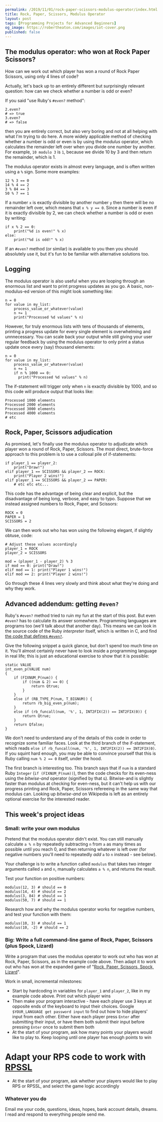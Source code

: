 ```yaml
---
permalink: /2019/11/01/rock-paper-scissors-modulus-operator/index.html
title: Rock, Paper, Scissors, Modulus Operator
layout: post
tags: [Programming Projects for Advanced Beginners]
og_image: https://robertheaton.com/images/iot-cover.png
published: false
---
```

## The modulus operator: who won at Rock Paper Scissors?

How can we work out which player has won a round of Rock Paper Scissors, using only 4 lines of code?

Actually, let's back up to an entirely different but surprisingly relevant question: how can we check whether a number is odd or even?

If you said "use Ruby's `#even?` method":

```
2.even?
# => true
3.even?
# => false
```

then you are entirely correct, but also very boring and not at all helping with what I'm trying to do here. A more widely applicable method of checking whether a number is odd or even is by using the *modulus* operator, which calculates the remainder left over when you divide one number by another. For example, `10 modulo 3` is `1`, because we divide 10 by 3 and then return the remainder, which is 1.

The modulus operator exists in almost every language, and is often written using a `%` sign. Some more examples:

```
12 % 3 == 0
14 % 4 == 2
3 % 84 == 3
50 % 7 == 1
```

If a number `x` is exactly divisible by another number `y` then there will be no remainder left over, which means that `x % y == 0`. Since a number is even if it is exactly divisible by 2, we can check whether a number is odd or even by writing:

```
if x % 2 == 0:
    print("%d is even!" % x)
else:
    print("%d is odd!" % x)
```

If an `#even?` method (or similar) is available to you then you should absolutely use it, but it's fun to be familiar with alternative solutions too.

## Logging

The modulus operator is also useful when you are looping through an enormous list and want to print progress updates as you go. A basic, non-modulus-ed version of this might look something like:

```
n = 0
for value in my_list:
    process_value_or_whatever(value)
    n += 1
    print("Processed %d values" % n)
```

However, for truly enormous lists with tens of thousands of elements, printing a progress update for every single element is overwhelming and unnnecessary. You can scale back your output while still giving your user regular feedback by using the modulus operator to only print a status update once every (say) thousand elements:

```
n = 0
for value in my_list:
    process_value_or_whatever(value)
    n += 1
    if n % 1000 == 0:
      print("Processed %d values" % n)
```

The if-statement will trigger only when `n` is exactly divisible by 1000, and so this code will produce output that looks like:

```
Processed 1000 elements
Processed 2000 elements
Processed 3000 elements
Processed 4000 elements
# etc
```

## Rock, Paper, Scissors adjudication

As promised, let's finally use the modulus operator to adjudicate which player won a round of Rock, Paper, Scissors. The most direct, brute-force approach to this problem is to use a collosal pile of if-statements:

```
if player_1 == player_2:
    print("Draw!")
elif player_1 == SCISSORS && player_2 == ROCK:
    print("Player 2 wins!")
elif player_1 == SCISSORS && player_2 == PAPER:
    # etc etc etc...
```

This code has the advantage of being clear and explicit, but the disadvantage of being long, verbose, and easy to typo. Suppose that we instead assigned numbers to Rock, Paper, and Scissors:

```
ROCK = 0
PAPER = 1
SCISSORS = 2
```

We can then work out who has won using the following elegant, if slightly obtuse, code:

```
# Adjust these values accordingly
player_1 = ROCK
player_2 = SCISSORS

mod = (player_1 - player_2) % 3
if mod == 0: print("Draw!")
elif mod == 1: print("Player 1 wins!")
elif mod == 2: print("Player 2 wins!")
```

Go through these 4 lines very slowly and think about what they're doing and why they work.

## Advanced addendum: getting `#even?`

Ruby's `#even?` method tried to ruin my fun at the start of this post. But even `#even?` has to calculate its answer somewhere. Programming languages are programs too (we'll talk about that another day). This means we can look in the source code of the Ruby *interpreter* itself, which is written in C, and find [the code that defines `#even?`](https://apidock.com/ruby/v2_6_3/Integer/even%3F).

Give the following snippet a quick glance, but don't spend too much time on it. You'll almost certainly never have to look inside a programming language in real life; this is just an educational exercise to show that it is possible:

```
static VALUE
int_even_p(VALUE num)
{
    if (FIXNUM_P(num)) {
        if ((num & 2) == 0) {
            return Qtrue;
        }
    }
    else if (RB_TYPE_P(num, T_BIGNUM)) {
        return rb_big_even_p(num);
    }
    else if (rb_funcall(num, '%', 1, INT2FIX(2)) == INT2FIX(0)) {
        return Qtrue;
    }
    return Qfalse;
}
```

We don't need to understand any of the details of this code in order to recognize some familiar faces. Look at the third branch of the if-statement, which reads `else if rb_funcall(num, '%', 1, INT2FIX(2)) == INT2FIX(0)`. If you squint hard enough, you may be able to convince yourself that this is Ruby calling `num % 2 == 0` itself, under the hood.

The first branch is interesting too. This branch says that if `num` is a standard Ruby `Integer` (`if (FIXNUM_P(num))`), then the code checks for its even-ness using the *bitwise-and* operator (signified by that `&`). Bitwise-and is slightly faster than modulus at checking for even-ness, but it can't help us with our progress printing and Rock, Paper, Scissors refereeing in the same way that modulus can. Looking up *bitwise-and* on Wikipedia is left as an entirely optional exercise for the interested reader.

## This week's project ideas

### Small: write your own modulus

Pretend that the modulus operator didn't exist. You can still manually calculate `a % n` by repeatedly subtracting `n` from `a` as many times as possible until you reach 0, and then returning whatever is left over (for negative numbers you'll need to repeatedly *add* `a` to `n` instead - see below).

Your challenge is to write a function called `modulus` that takes two integer arguments called `a` and `n`, manually calculates `a % n`, and returns the result.

Test your function on positive numbers:

```
modulus(12, 3) # should == 0
modulus(14, 4) # should == 2
modulus(3, 84) # should == 3
modulus(50, 7) # should == 1
```

Research how and why the modulus operator works for negative numbers, and test your function with them:

```
modulus(10, 3) # should == 1
modulus(10, -2) # should == 2
```

### Big: Write a full command-line game of Rock, Paper, Scissors (plus Spock, Lizard)

Write a program that uses the modulus operator to work out who has won at Rock, Paper, Scissors, as in the example code above. Then adapt it to work out who has won at the expanded game of "[Rock, Paper, Scissors, Spock, Lizard](http://www.samkass.com/theories/RPSSL.htm)".

Work in small, incremental milestones:

* Start by hardcoding in variables for `player_1` and `player_2`, like in my example code above. Print out which player wins
* Then make your program interactive - have each player use 3 keys at opposite ends of the keyboard to input their choices. Google `$YOUR_LANGUAGE get password input` to find out how to hide players' input from each other. Either have each player press `Enter` after submitting their input, or have them both submit their input before pressing `Enter` once to submit them both
* At the start of your program, ask how many points your players would like to play to. Keep looping until one player has enough points to win
# Adapt your RPS code to work with [RPSSL](http://www.samkass.com/theories/RPSSL.htm)
* At the start of your program, ask whether your players would like to play RPS or RPSSL, and select the game logic accordingly

### Whatever you do

Email me your code, questions, ideas, hopes, bank account details, dreams. I read and respond to everything people send me.
